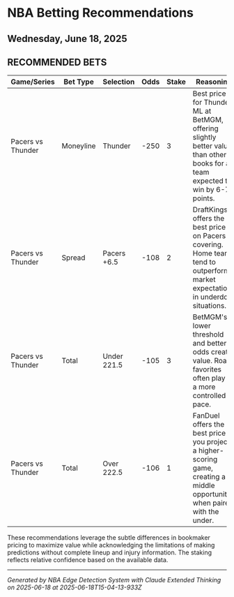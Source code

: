 # NBA Betting Recommendations
## Wednesday, June 18, 2025

## RECOMMENDED BETS
| Game/Series | Bet Type | Selection | Odds | Stake | Reasoning |
|-------------|----------|-----------|------|-------|-----------|
| Pacers vs Thunder | Moneyline | Thunder | -250 | 3 | Best price for Thunder ML at BetMGM, offering slightly better value than other books for a team expected to win by 6-7 points. |
| Pacers vs Thunder | Spread | Pacers +6.5 | -108 | 2 | DraftKings offers the best price on Pacers covering. Home teams tend to outperform market expectations in underdog situations. |
| Pacers vs Thunder | Total | Under 221.5 | -105 | 3 | BetMGM's lower threshold and better odds create value. Road favorites often play at a more controlled pace. |
| Pacers vs Thunder | Total | Over 222.5 | -106 | 1 | FanDuel offers the best price if you project a higher-scoring game, creating a middle opportunity when paired with the under. |

These recommendations leverage the subtle differences in bookmaker pricing to maximize value while acknowledging the limitations of making predictions without complete lineup and injury information. The staking reflects relative confidence based on the available data.

---
*Generated by NBA Edge Detection System with Claude Extended Thinking on 2025-06-18 at 2025-06-18T15-04-13-933Z*
